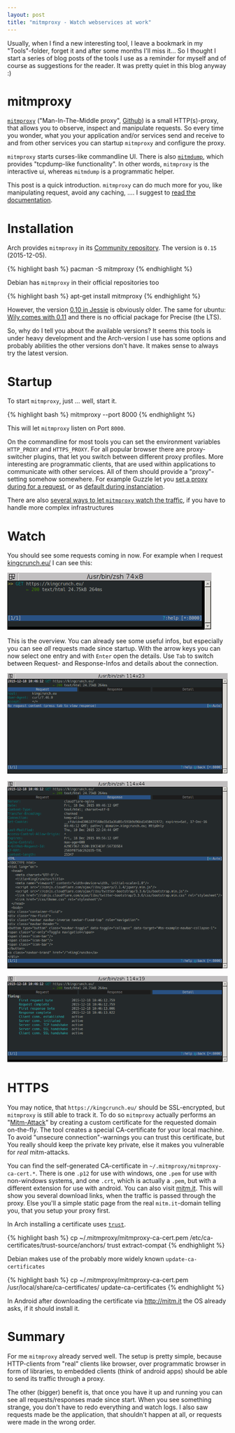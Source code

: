 ```yaml
---
layout: post
title: "mitmproxy - Watch webservices at work"
---
```


Usually, when I find a new interesting tool, I leave a bookmark in my "Tools"-folder, forget
it and after some months I'll miss it... So I thought I start a series of blog posts of
the tools I use as a reminder for myself and of course as suggestions for the reader. It was
pretty quiet in this blog anyway :)


# mitmproxy

[`mitmproxy`](http://docs.mitmproxy.org/) ("Man-In-The-Middle proxy", 
[Github](https://github.com/mitmproxy/mitmproxy)) is a small HTTP(s)-proxy, 
that allows you to observe, inspect and manipulate requests. So every time you wonder, what you 
your application and/or services send and receive to and from other services you can startup 
`mitmproxy` and configure the proxy.

`mitmproxy` starts curses-like commandline UI. There is also [`mitmdump`](http://docs.mitmproxy.org/en/stable/mitmdump.html),
which provides "tcpdump-like functionality". In other words, `mitmproxy` is the
interactive ui, whereas `mitmdump` is a programmatic helper.

This post is a quick introduction. `mitmproxy` can do much more for you, like
manipulating request, avoid any caching, …. I suggest to [read the documentation](http://docs.mitmproxy.org/en/stable/introduction.html).

# Installation

Arch provides `mitmproxy` in its [Community repository](https://www.archlinux.org/packages/community/any/mitmproxy/).
The version is `0.15` (2015-12-05).

{% highlight bash %}
pacman -S mitmproxy
{% endhighlight %}

Debian has `mitmproxy` in their official repositories too

{% highlight bash %}
apt-get install mitmproxy
{% endhighlight %}

However, the version [0.10 in Jessie](https://packages.debian.org/jessie/mitmproxy) is obviously
older. The same for ubuntu: [Wily comes with 0.11](http://packages.ubuntu.com/wily/mitmproxy)
and there is no official package for Precise (the LTS).

So, why do I tell you about the available versions? It seems this tools is under heavy
development and the Arch-version I use has some options and probably abilities the other
versions don't have. It makes sense to always try the latest version.

# Startup

To start `mitmproxy`, just ... well, start it.

{% highlight bash %}
mitmproxy --port 8000
{% endhighlight %}

This will let `mitmproxy` listen on Port `8000`.

On the commandline for most tools you can set the environment variables `HTTP_PROXY`
and `HTTPS_PROXY`. For all popular browser there are proxy-switcher plugins, that
let you switch between different proxy profiles. More interesting are programmatic
clients, that are used within applications to communicate with other services. All of them
should provide a "proxy"-setting somehow somewhere. For example Guzzle let you [set
a proxy during for a request](http://docs.guzzlephp.org/en/5.3/clients.html#proxy), or as
[default during instanciation](http://docs.guzzlephp.org/en/5.3/clients.html#creating-a-client).

There are also [several ways to let `mitmproxy` watch the traffic](http://docs.mitmproxy.org/en/stable/modes.html),
if you have to handle more complex infrastructures

# Watch

You should see some requests coming in now. For example when I request [kingcrunch.eu/](http://kingcrunch.eu/)
I can see this:

![Overview](/images/mitmproxy-overview.png)

This is the overview. You can already see some useful infos, but especially you can
see _all_ requests made since startup. With the arrow keys you can now select one entry
and with `Enter` open the details. Use `Tab` to switch between Request- and Response-Infos and 
details about the connection.

![Request](/images/mitmproxy-request.png)

![Response](/images/mitmproxy-response.png)

![Details](/images/mitmproxy-details.png)

# HTTPS

You may notice, that `https://kingcrunch.eu/` should be SSL-encrypted, but `mitmproxy`
is still able to track it. To do so `mitmproxy` actually performs an
"[Mitm-Attack](https://en.wikipedia.org/wiki/Man-in-the-middle_attack)" by creating
a custom certificate for the requested domain on-the-fly. The tool creates a special 
CA-certificate for your local machine. To avoid "unsecure connection"-warnings
you can trust this certificate, but You really should keep the private key private, 
else it makes you vulnerable for _real_ mitm-attacks.

You can find the self-generated CA-certificate in `~/.mitmproxy/mitmproxy-ca-cert.*`.
There is one `.p12` for use with windows, one `.pem` for use with non-windows systems, and
one `.crt`, which is actually a `.pem`, but with a different extension for use with
android. You can also visit [mitm.it](http://mitm.it). This will show you several
download links, when the traffic is passed through the proxy. Else you'll a simple
static page from the real `mitm.it`-domain telling you, that you setup your proxy first.

In Arch installing a certificate uses [`trust`](https://www.archlinux.org/news/ca-certificates-update/).

{% highlight bash %}
cp ~/.mitmproxy/mitmproxy-ca-cert.pem /etc/ca-certificates/trust-source/anchors/
trust extract-compat
{% endhighlight %}

Debian makes use of the probably more widely known `update-ca-certificates`

{% highlight bash %}
cp ~/.mitmproxy/mitmproxy-ca-cert.pem /usr/local/share/ca-certificates/
update-ca-certificates
{% endhighlight %}

In Android after downloading the certificate via http://mitm.it the OS already asks,
if it should install it.

# Summary

For me `mitmproxy` already served well. The setup is pretty simple, because HTTP-clients
from "real" clients like browser, over programmatic browser in form of libraries, to
embedded clients (think of android apps) should be able to send its traffic through a proxy.

The other (bigger) benefit is, that once you have it up and running you can see
all requests/responses made since start. When you see something strange, you don't have
to redo everything and watch logs. I also saw requests made be the application, that shouldn't
happen at all, or requests were made in the wrong order.
